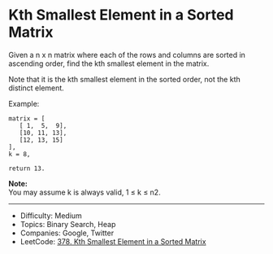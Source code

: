 # Kth Smallest Element in a Sorted Matrix

Given a n x n matrix where each of the rows and columns are sorted in ascending order, find the kth smallest element in the matrix.

Note that it is the kth smallest element in the sorted order, not the kth distinct element.

Example:
```
matrix = [
   [ 1,  5,  9],
   [10, 11, 13],
   [12, 13, 15]
],
k = 8,

return 13.
```
**Note:**  
You may assume k is always valid, 1 ≤ k ≤ n2.

---

* Difficulty: Medium
* Topics: Binary Search, Heap
* Companies: Google, Twitter
* LeetCode: [378. Kth Smallest Element in a Sorted Matrix](https://leetcode.com/problems/kth-smallest-element-in-a-sorted-matrix/description/)
